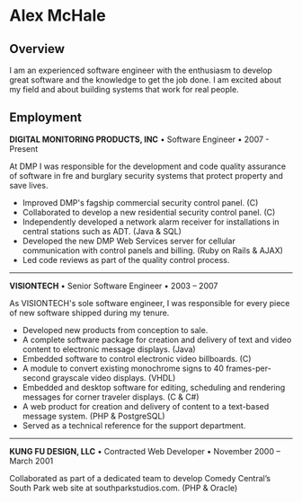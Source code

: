 Alex McHale
===========

Overview
--------

I am an experienced software engineer with the enthusiasm to develop great
software and the knowledge to get the job done. I am excited about my field and
about building systems that work for real people.

Employment
----------

**DIGITAL MONITORING PRODUCTS, INC** &bull; Software Engineer &bull; 2007 - Present

At DMP I was responsible for the development and code quality assurance of
software in fre and burglary security systems that protect property and save
lives.

* Improved DMP's fagship commercial security control panel. (C)
* Collaborated to develop a new residential security control panel. (C)
* Independently developed a network alarm receiver for installations in
  central stations such as ADT. (Java & SQL)
* Developed the new DMP Web Services server for cellular communication
  with control panels and billing. (Ruby on Rails & AJAX)
* Led code reviews as part of the quality control process.

---

**VISIONTECH** &bull; Senior Software Engineer &bull; 2003 – 2007

As VISIONTECH's sole software engineer, I was responsible for every piece of
new software shipped during my tenure.

* Developed new products from conception to sale.
* A complete software package for creation and delivery of text and video
  content to electronic message displays. (Java)
* Embedded software to control electronic video billboards. (C)
* A module to convert existing monochrome signs to 40 frames-per-second
  grayscale video displays. (VHDL)
* Embedded and desktop software for editing, scheduling and rendering
  messages for corner traveler displays. (C & C#)
* A web product for creation and delivery of content to a text-based
  message system. (PHP & PostgreSQL)
* Served as a technical reference for the support department.

---

**KUNG FU DESIGN, LLC** &bull; Contracted Web Developer &bull; November 2000 – March 2001

Collaborated as part of a dedicated team to develop Comedy Central’s South Park
web site at southparkstudios.com. (PHP & Oracle)

